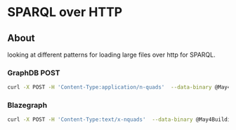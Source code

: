 # SPARQL over HTTP

## About

looking at different patterns for loading large files over
http for SPARQL.

### GraphDB POST

```bash
curl -X POST -H 'Content-Type:application/n-quads'  --data-binary @May4Buildings.nq  http://192.168.86.45:32774/repositories/loadtest/rdf-graphs/services
```

### Blazegraph

```bash
curl -X POST -H 'Content-Type:text/x-nquads'  --data-binary @May4Buildings.nq  http://192.168.86.45:32772/blazegraph/namespace/loadtest/sparql
```
